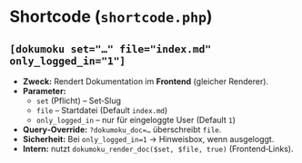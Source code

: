 # Shortcode (`shortcode.php`)

## `[dokumoku set="…" file="index.md" only_logged_in="1"]`
- **Zweck:** Rendert Dokumentation im **Frontend** (gleicher Renderer).  
- **Parameter:**  
  - `set` (Pflicht) – Set‑Slug  
  - `file` – Startdatei (Default `index.md`)  
  - `only_logged_in` – nur für eingeloggte User (Default `1`)  
- **Query‑Override:** `?dokumoku_doc=…` überschreibt `file`.  
- **Sicherheit:** Bei `only_logged_in=1` → Hinweisbox, wenn ausgeloggt.  
- **Intern:** nutzt `dokumoku_render_doc($set, $file, true)` (Frontend‑Links).
